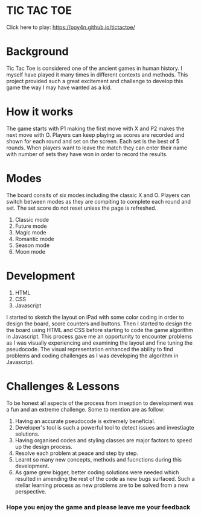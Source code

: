 # TIC TAC TOE
Click here to play: https://poy4n.github.io/tictactoe/
# Background
Tic Tac Toe is considered one of the ancient games in human history. I myself have played it many times in different contexts and methods. This project provided such a great excitement and challenge to develop this game the way I may have wanted as a kid. 
# How it works
The game starts with P1 making the first move with X and P2 makes the next move with O. Players can keep playing as scores are recorded and shown for each round and set on the screen. Each set is the best of 5 rounds. When players want to leave the match they can enter their name with number of sets they have won in order to record the results.
# Modes
The board consits of six modes including the classic X and O. Players can switch between modes as they are compiting to complete each round and set. The set score do not reset unless the page is refreshed.

1. Classic mode 
2. Future mode
3. Magic mode 
4. Romantic mode 
5. Season mode 
6. Moon mode 
# Development
1. HTML
2. CSS
3. Javascript

I started to sketch the layout on iPad with some color coding in order to design the board, score counters and buttons. Then I started to design the the board using HTML and CSS before starting to code the game algorithm in Javascript. This process gave me an opportunity to encounter problems as I was visually experiencing and examining the layout and fine tuning the pseudocode. The visual representation enhanced the ability to find problems and coding challenges as I was developing the algorithm in Javascript.
# Challenges & Lessons
To be honest all aspects of the process from inseption to development was a fun and an extreme challenge.
Some to mention are as follow:

1. Having an accurate pseudocode is extremely beneficial.
2. Developer's tool is such a powerful tool to detect issues and investiagte solutions.
3. Having organised codes and styling classes are major factors to speed up the design process.
4. Resolve each problem at peace and step by step.
5. Learnt so many new concepts, methods and fucnctions during this development.
6. As game grew bigger, better coding solutions were needed which resulted in amending the rest of the code as new bugs surfaced. Such a stellar learning process as new problems are to be solved from a new perspective.

### Hope you enjoy the game and please leave me your feedback